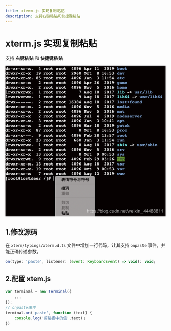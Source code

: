 ```yaml
---
title: xterm.js 实现复制粘贴
description: 支持右键粘贴和快捷键粘贴
---
```


# xterm.js 实现复制粘贴

支持 **右键粘贴** 和 **快捷键粘贴**

![xterm.js](../public/images/xterm.png)

## 1.修改源码

在 `xterm/typings/xterm.d.ts` 文件中增加一行代码，让其支持 `onpaste` 事件，并能正确传递参数。

```js
on(type: 'paste', listener: (event: KeyboardEvent) => void): void;
```

## 2.配置 xtem.js

```js
var terminal = new Terminal({
	...
});
// onpaste事件
terminal.on('paste', function (text) {
	console.log('剪贴板中的值',text)；
})
```

